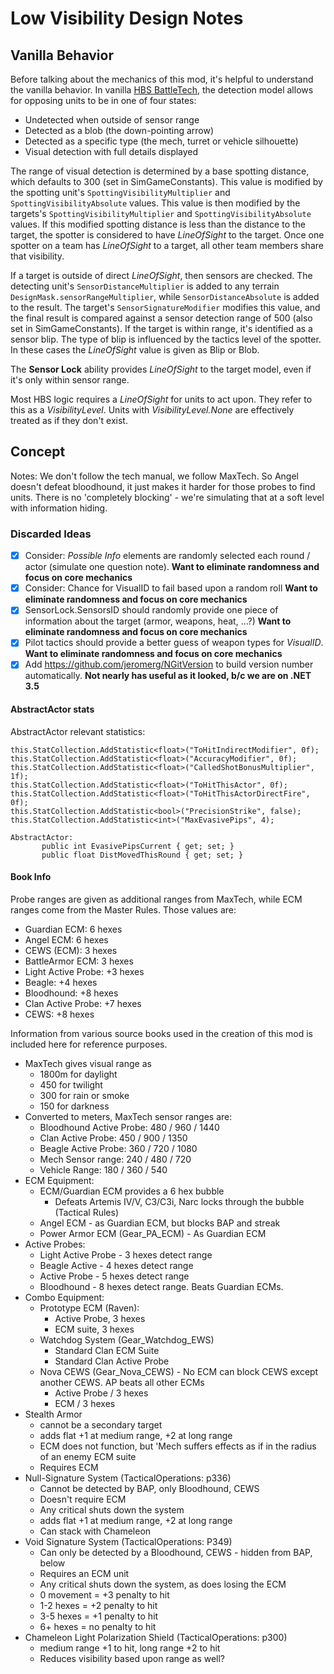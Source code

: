 # Low Visibility Design Notes

## Vanilla Behavior
Before talking about the mechanics of this mod, it's helpful to understand the vanilla behavior. In vanilla [HBS BattleTech](http://battletechgame.com/), the detection model allows for opposing units to be in one of four states:
  * Undetected when outside of sensor range
  * Detected as a blob (the down-pointing arrow)
  * Detected as a specific type (the mech, turret or vehicle silhouette)
  * Visual detection with full details displayed

The range of visual detection is determined by a base spotting distance, which defaults to 300 (set in SimGameConstants). This value is modified by the spotting unit's `SpottingVisibilityMultiplier` and `SpottingVisibilityAbsolute` values. This value is then modified by the targets's `SpottingVisibilityMultiplier` and `SpottingVisibilityAbsolute` values. If this modified spotting distance is less than the distance to the target, the spotter is considered to have _LineOfSight_ to the target. Once one spotter on a team has _LineOfSight_ to a target, all other team members share that visibility.

If a target is outside of direct _LineOfSight_, then sensors are checked. The detecting unit's `SensorDistanceMultiplier` is added to any terrain `DesignMask.sensorRangeMultiplier`, while `SensorDistanceAbsolute` is added to the result. The target's `SensorSignatureModifier` modifies this value, and the final result is compared against a sensor detection range of 500 (also set in SimGameConstants). If the target is within range, it's identified as a sensor blip. The type of blip is influenced by the tactics level of the spotter. In these cases the _LineOfSight_ value is given as Blip or Blob.

The __Sensor Lock__ ability provides _LineOfSight_ to the target model, even if it's only within sensor range.

Most HBS logic requires a _LineOfSight_ for units to act upon. They refer to this as a _VisibilityLevel_. Units with _VisibilityLevel.None_ are effectively treated as if they don't exist.

## Concept
Notes: We don't follow the tech manual, we follow MaxTech. So Angel doesn't defeat bloodhound, it just makes it harder for those probes to find units. There is no 'completely blocking' - we're simulating that at a soft level with information hiding.

### Discarded Ideas

- [x] Consider: _Possible Info_ elements are randomly selected each round / actor (simulate one question note). __Want to eliminate randomness and focus on core mechanics__
- [x] Consider: Chance for VisualID to fail based upon a random roll __Want to eliminate randomness and focus on core mechanics__
- [x] SensorLock.SensorsID should randomly provide one piece of information about the target (armor, weapons, heat, ...?) __Want to eliminate randomness and focus on core mechanics__
- [x] Pilot tactics should provide a better guess of weapon types for _VisualID_. __Want to eliminate randomness and focus on core mechanics__
- [x] Add https://github.com/jeromerg/NGitVersion to build version number automatically. __Not nearly has useful as it looked, b/c we are on .NET 3.5__
    ​		

#### AbstractActor stats
AbstractActor relevant statistics:

```
this.StatCollection.AddStatistic<float>("ToHitIndirectModifier", 0f);
this.StatCollection.AddStatistic<float>("AccuracyModifier", 0f);
this.StatCollection.AddStatistic<float>("CalledShotBonusMultiplier", 1f);
this.StatCollection.AddStatistic<float>("ToHitThisActor", 0f);
this.StatCollection.AddStatistic<float>("ToHitThisActorDirectFire", 0f);
this.StatCollection.AddStatistic<bool>("PrecisionStrike", false);
this.StatCollection.AddStatistic<int>("MaxEvasivePips", 4);

AbstractActor:
​		public int EvasivePipsCurrent { get; set; }
​		public float DistMovedThisRound { get; set; }		
```

#### Book Info

Probe ranges are given as additional ranges from MaxTech, while ECM ranges come from the Master Rules. Those values are:

* Guardian ECM: 6 hexes
* Angel ECM: 6 hexes
* CEWS (ECM): 3 hexes
* BattleArmor ECM: 3 hexes
* Light Active Probe: +3 hexes
* Beagle: +4 hexes
* Bloodhound: +8 hexes
* Clan Active Probe: +7 hexes
* CEWS: +8 hexes


Information from various source books used in the creation of this mod is included here for reference purposes.

* MaxTech gives visual range as
  - 1800m for daylight
  - 450 for twilight
  - 300 for rain or smoke
  - 150 for darkness
* Converted to meters, MaxTech sensor ranges are:
  * Bloodhound Active Probe: 480 / 960 / 1440
  * Clan Active Probe: 450 / 900 / 1350
  * Beagle Active Probe: 360 / 720 / 1080
  * Mech Sensor range: 240 / 480 / 720
  * Vehicle Range: 180 / 360 / 540
* ECM Equipment:
  * ECM/Guardian ECM provides a 6 hex bubble
    * Defeats Artemis IV/V, C3/C3i, Narc locks through the bubble (Tactical Rules)
  * Angel ECM - as Guardian ECM, but blocks BAP and streak
  * Power Armor ECM (Gear_PA_ECM) - As Guardian ECM
* Active Probes:
  * Light Active Probe - 3 hexes detect range
  * Beagle Active - 4 hexes detect range
  * Active Probe - 5 hexes detect range
  * Bloodhound - 8 hexes detect range. Beats Guardian ECMs.
* Combo Equipment:
  * Prototype ECM (Raven):
    * Active Probe, 3 hexes
    * ECM suite, 3 hexes
  * Watchdog System (Gear_Watchdog_EWS)
    * Standard Clan ECM Suite
    * Standard Clan Active Probe
  * Nova CEWS (Gear_Nova_CEWS) - No ECM can block CEWS except another CEWS. AP beats all other ECMs
    * Active Probe / 3 hexes
    * ECM / 3 hexes
* Stealth Armor
  * cannot be a secondary target
  * adds flat +1 at medium range, +2 at long range
  * ECM does not function, but 'Mech suffers effects as if in the radius of an enemy ECM suite
  * Requires ECM
* Null-Signature System (TacticalOperations: p336)
  * Cannot be detected by BAP, only Bloodhound, CEWS
  * Doesn't require ECM
  * Any critical shuts down the system
  * adds flat +1 at medium range, +2 at long range
  * Can stack with Chameleon
* Void Signature System (TacticalOperations: P349)
  * Can only be detected by a Bloodhound, CEWS - hidden from BAP, below
  * Requires an ECM unit
  * Any critical shuts down the system, as does losing the ECM
  * 0 movement = +3 penalty to hit
  * 1-2 hexes = +2 penalty to hit
  * 3-5 hexes = +1 penalty to hit
  * 6+ hexes = no penalty to hit
* Chameleon Light Polarization Shield (TacticalOperations: p300)
  * medium range +1 to hit, long range +2 to hit
  * Reduces visibility based upon range as well?
